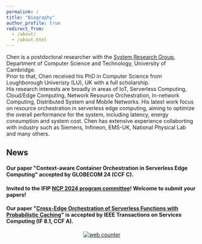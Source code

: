 ```yaml
---
permalink: /
title: "Biography"
author_profile: true
redirect_from: 
  - /about/
  - /about.html
---
```



Chen is a postdoctoral researcher with the [System Research Group](https://www.cst.cam.ac.uk/research/themes/systems-and-networking), Department of Computer Science and Technology, University of Cambridge.<br>
Prior to that, Chen received his PhD in Computer Science from Loughborough Univeristy (LU), UK with a full scholarship.<br>
His research interests are broadly in areas of IoT, Serverless Computing, Cloud/Edge Computing, Network Resource Orchestration, In-network Computing, 
Distributed System and Mobile Networks. His latest work focus on resource orchestration in serverless edge computing, aiming to optimize the overall performance for the 
system, including latency, energy consumption and system cost.
Chen has extensive experience collaborting with industry such as Siemens, Infineon, EMS-UK, National Physical Lab and many others.



## News
#### Our paper "Context-aware Container Orchestration in Serverless Edge Computing" accepted by GLOBECOM 24 (CCF C). 
#### Invited to the IFIP [NCP 2024 program committee](https://www.npc-conference.com/#/npc2024/)! Welcome to submit your papers!
#### Our paper "[Cross-Edge Orchestration of Serverless Functions with Probabilistic Caching](https://ieeexplore.ieee.org/document/10528903)" is accepted by IEEE Transactions on Services Computing (IF 8.1, CCF A).




<div style="display:inline-block;width:200px;"><script type="text/javascript" src="//rf.revolvermaps.com/0/0/7.js?i=5rhtrmirbbb&amp;m=0&amp;c=ff0000&amp;cr1=ffffff&amp;sx=0" async="async"></script></div>
<!-- hitwebcounter Code START -->
<a href="https://www.hitwebcounter.com" target="_blank">
<img src="https://hitwebcounter.com/counter/counter.php?page=7908243&style=0006&nbdigits=6&type=ip&initCount=0" title="Visitor Counter" Alt="web counter"   border="0" /></a>      
</div>